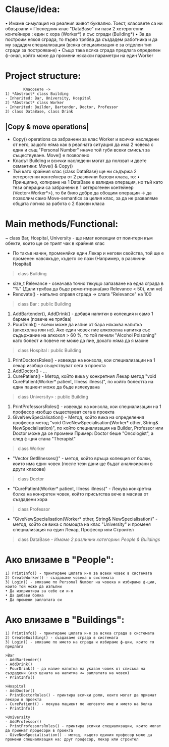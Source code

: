 # Clause/idea:
• Имаме симулация на реалния живот буквално. Тоест, класовете са ни обвързани
• Последния клас "DataBase" ни пази 2 хетерогенни контейнера : един с хора (Worker*) и със сгради (Building*)
• За да построим някоя сграда, то първо трябва да създадем работника и да му зададем специализация (всяка специализация е за отделен тип сгради за построяване)
• Също така всяка сграда предлага определен ф-онал, който може да промени някакси параметри на един  Worker 

# Project structure:
```
        Класовете -> 
1) *Abstract* class Building
- Inherited: Bar, University, Hospital
2) *Abstract* class Worker
- Inherited: Builder, Bartender, Doctor, Professor
3) class DataBase, class Drink
```

## |Copy & move operations|
- Copy() operations са забранени за клас Worker и всички наследени от него, защото няма как в реалната ситуация да има 2 човека с един и същ "Personal Number" иначе той губи всеки смисъл за съществуване. Move() е позволено 
- Класът Building и всички наследени могат да ползват и двете семантики: Move() & Copy()
- Тъй като крайния клас (class DataBase) ще ни съдържа 2 хетерогенни контейнера от 2 различни базови класа, то:
• Принципно, копиране на 1 DataBase е валидна операция, но тъй като тези операции са забранени в 1 хетерогенен контейнер (Vector<Worker*>), то би било добре да обощим операции -> да позволим само Move-semantics за целия клас, за да не разваляме общата логика за работа с 2 базови класа

# Main methods/Functional:
~ class Bar, Hospital, University - ще имат колекции от поинтери към обекти, които ще се трият чак в крайния клас 
- По такъв начин, променяйки един Лекар и негови свойства, той ще е променен навсякъде, където се пази (Например, в различни Hospital)

>class Building
- size_t Relevance - означава точно текущо запазване на една сграда в "%" (Дали трябва да бъде ремонтирана(ако Relevance < 50), или не)
- Renovate() - напълно оправя сграда -> слага "Relevance" на 100 

>class Bar : public  Building
1) AddBartender(), AddDrink() - добавя напитки в колекция и само 1 бармен (повече не трябва)
2) PourDrink() - всеки може да изпие от бара някаква напитка (алкохолна или не). Ако един човек пие алкохолна напитка със съдържание на алкохол > 60 %, то той печели "Alcohol Poisoning" като болест и повече не може да пие, докато няма да я махне 

>class Hospital : public  Building
1) PrintDoctorsRoles() - извежда на конзола, кои специализации на 1 лекар изобщо съществуват сега в проекта 
2) AddDoctor() - … 
3) CurePatient() - Метод, който вика у конкретния Лекар метод "void CurePatient(Worker* patient, Illness illness)", по който болестта на един пациент може да бъде излекувана

>class University> : public  Building
1) PrintProfessorsRoles() - извежда на конзола, кои специализации на 1   професор изобщо съществуват сега в проекта
2) GiveNewSpecialisation() - Метод, който вика на определения професор метод "void GiveNewSpecialisation(Worker* other, String& NewSpecialisation)",  по който специализация на Builder, Professor или Doctor може да се промени 
     Пример: Doctor беше "Oncologist", а след ф-ция стана "Therapist"

>class Worker
- "Vector<Illness> GetIllnesses()" - метод, който връща колекция от болки, които има един човек (после тези дани ще бъдат анализирани в други класове)

>class Doctor
- "CurePatient(Worker* patient, Illness illness)" - Лекува конкретна болка на конкретен човек, който присътства вече в масива от създадени хора 

>class Professor
- "GiveNewSpecialisation(Worker* other, String& NewSpecialisation)" - метод, който се вика с помощта на клас "University" и променя специализация на един Лекар, Професор или Строител

>class DataBase
*- Имаме 2 различни категории: People & Buildings*

# Ако влизаме в "People":
  ```
1) PrintInfo() - принтираме цялата и-я за всеки човек в системата
2) CreateWorker() - създаваме човека в системата
3) Login() - влизаме по Personal Number на човека и избираме ф-ции, които той може да изпълни
• Да изпринтира за себе си и-я
• Да добави болка 
• Да промени заплатата си 
  ```

# Ако влизаме в "Buildings":
  ```
1) PrintInfo() - принтираме цялата и-я за всяка сграда в системата
2) CreateBuilding() - създаваме сграда в системата
3) Login() - влизаме по името на сграда и избираме ф-ции, които тя предлага
        
>Bar
- AddBartender()
- AddDrink()
- PourDrink() - да налие напитка на указан човек от списъка на създадени (ако цената на напитка <= заплатата на човек)
- PrintInfo()
                                                                                                           
>Hospital
- AddDoctor()
- PrintDoctorRoles() - принтира всички роли, които могат да приемат лекари в проекта
- CurePatient() - лекува пациент по неговото име и името на болка 
- PrintInfo()
                                                                                                           
>University
- AddProfessor()
- PrintProfessorsRoles() - принтира всички специализации, които могат да приемат професори в проекта
- GiveNewSpecialisation() - метод, където единия професор може да промени специализация на: друг професор, лекар или строител
 ```                                                                                                           
